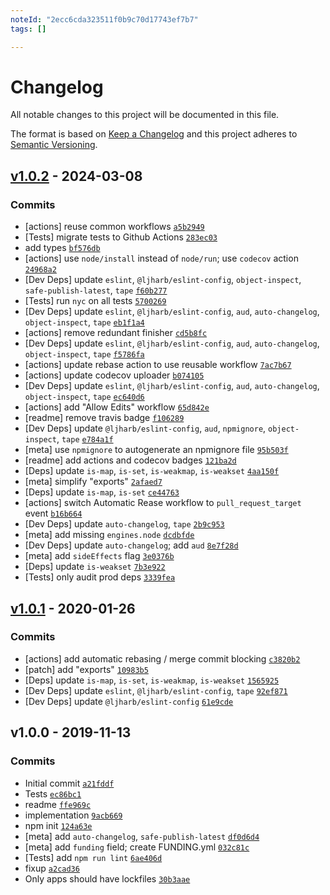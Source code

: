 ```yaml
---
noteId: "2ecc6cda323511f0b9c70d17743ef7b7"
tags: []

---
```


# Changelog

All notable changes to this project will be documented in this file.

The format is based on [Keep a Changelog](https://keepachangelog.com/en/1.0.0/)
and this project adheres to [Semantic Versioning](https://semver.org/spec/v2.0.0.html).

## [v1.0.2](https://github.com/inspect-js/which-collection/compare/v1.0.1...v1.0.2) - 2024-03-08

### Commits

- [actions] reuse common workflows [`a5b2949`](https://github.com/inspect-js/which-collection/commit/a5b294901933131cf753c260c0dccf15c1aeeadc)
- [Tests] migrate tests to Github Actions [`283ec03`](https://github.com/inspect-js/which-collection/commit/283ec03d70ad8fdc94b3d77c1b11de011617a04d)
- add types [`bf576db`](https://github.com/inspect-js/which-collection/commit/bf576db80dbc9bca1332622f0b6c4772706dca45)
- [actions] use `node/install` instead of `node/run`; use `codecov` action [`24968a2`](https://github.com/inspect-js/which-collection/commit/24968a2aa55109520e2ec0532343224e11a6e311)
- [Dev Deps] update `eslint`, `@ljharb/eslint-config`, `object-inspect`, `safe-publish-latest`, `tape` [`f60b277`](https://github.com/inspect-js/which-collection/commit/f60b27727206261a0359adb5588cba645eb56cf8)
- [Tests] run `nyc` on all tests [`5700269`](https://github.com/inspect-js/which-collection/commit/57002694f9b5f40078bd2777ecc934ece544a556)
- [Dev Deps] update `eslint`, `@ljharb/eslint-config`, `aud`, `auto-changelog`, `object-inspect`, `tape` [`eb1f1a4`](https://github.com/inspect-js/which-collection/commit/eb1f1a468f53bcbed6ddf7459f0811a0f5ea37a7)
- [actions] remove redundant finisher [`cd5b8fc`](https://github.com/inspect-js/which-collection/commit/cd5b8fcddb9d8ea9ea5132b88c50357e2409a277)
- [Dev Deps] update `eslint`, `@ljharb/eslint-config`, `aud`, `auto-changelog`, `object-inspect`, `tape` [`f5786fa`](https://github.com/inspect-js/which-collection/commit/f5786fa3189c884debfa4f160a1733a738acccec)
- [actions] update rebase action to use reusable workflow [`7ac7b67`](https://github.com/inspect-js/which-collection/commit/7ac7b6777797230ca105f9c1560e7b5fc3ba901f)
- [actions] update codecov uploader [`b074105`](https://github.com/inspect-js/which-collection/commit/b074105e5001df42a8889cd8cadaabd2a2fc276c)
- [Dev Deps] update `eslint`, `@ljharb/eslint-config`, `aud`, `auto-changelog`, `object-inspect`, `tape` [`ec640d6`](https://github.com/inspect-js/which-collection/commit/ec640d667a48428aec41e19769ae9490da8301e1)
- [actions] add "Allow Edits" workflow [`65d842e`](https://github.com/inspect-js/which-collection/commit/65d842ee9c09ed60370cf14a721b94f9a5de43cd)
- [readme] remove travis badge [`f106289`](https://github.com/inspect-js/which-collection/commit/f10628946ad70286f503497850f6dd2350311577)
- [Dev Deps] update `@ljharb/eslint-config`, `aud`, `npmignore`, `object-inspect`, `tape` [`e784a1f`](https://github.com/inspect-js/which-collection/commit/e784a1fe96f8bc3eb21350ec7a35c3cf24c66a35)
- [meta] use `npmignore` to autogenerate an npmignore file [`95b503f`](https://github.com/inspect-js/which-collection/commit/95b503fd95f30deca71415da97937a3620e24912)
- [readme] add actions and codecov badges [`121ba2d`](https://github.com/inspect-js/which-collection/commit/121ba2d320ecefd51e4af06cacae2f71dd51b59d)
- [Deps] update `is-map`, `is-set`, `is-weakmap`, `is-weakset` [`4aa150f`](https://github.com/inspect-js/which-collection/commit/4aa150fdad7b8c0728972d6b074cb43464681e97)
- [meta] simplify "exports" [`2afaed7`](https://github.com/inspect-js/which-collection/commit/2afaed7f8918aa87a380c333944db274670838ae)
- [Deps] update `is-map`, `is-set` [`ce44763`](https://github.com/inspect-js/which-collection/commit/ce447638a94303f0571b4c3d12389c20a61d7817)
- [actions] switch Automatic Rease workflow to `pull_request_target` event [`b16b664`](https://github.com/inspect-js/which-collection/commit/b16b6641301c3c9ef7df8000be13a69b8087474f)
- [Dev Deps] update `auto-changelog`, `tape` [`2b9c953`](https://github.com/inspect-js/which-collection/commit/2b9c953b469d7fd0e86d96b89f20ef0c424e4ba1)
- [meta] add missing `engines.node` [`dcdbfde`](https://github.com/inspect-js/which-collection/commit/dcdbfdecc9f77daf99735d1f5377d9f3894fead3)
- [Dev Deps] update `auto-changelog`; add `aud` [`8e7f28d`](https://github.com/inspect-js/which-collection/commit/8e7f28d82f6240b2eaf763c32a3ede53be6cdfe1)
- [meta] add `sideEffects` flag [`3e0376b`](https://github.com/inspect-js/which-collection/commit/3e0376b80d7a18b78fdc898a9a166e9ffc83eee3)
- [Deps] update `is-weakset` [`7b3e922`](https://github.com/inspect-js/which-collection/commit/7b3e922ca0f9f356c1cbf4701857d71b378eb7d7)
- [Tests] only audit prod deps [`3339fea`](https://github.com/inspect-js/which-collection/commit/3339fea827a7fdcf8db868bb52278a3186593d48)

## [v1.0.1](https://github.com/inspect-js/which-collection/compare/v1.0.0...v1.0.1) - 2020-01-26

### Commits

- [actions] add automatic rebasing / merge commit blocking [`c3820b2`](https://github.com/inspect-js/which-collection/commit/c3820b2e8c88548f2c7da4080b1d1b6b41be97a4)
- [patch] add "exports" [`10983b5`](https://github.com/inspect-js/which-collection/commit/10983b5fdcc453c64216c3d6aa3fb93340091818)
- [Deps] update `is-map`, `is-set`, `is-weakmap`, `is-weakset` [`1565925`](https://github.com/inspect-js/which-collection/commit/1565925705c4abfe88065b211d1d960791f7cd3c)
- [Dev Deps] update `eslint`, `@ljharb/eslint-config`, `tape` [`92ef871`](https://github.com/inspect-js/which-collection/commit/92ef871338395352f1bafc3156088361a3fd917a)
- [Dev Deps] update `@ljharb/eslint-config` [`61e9cde`](https://github.com/inspect-js/which-collection/commit/61e9cde1830ccc2b551dd6a1a873ae2cf27a74c7)

## v1.0.0 - 2019-11-13

### Commits

- Initial commit [`a21fddf`](https://github.com/inspect-js/which-collection/commit/a21fddffef3b2f21923e4d056295dd63661d8155)
- Tests [`ec86bc1`](https://github.com/inspect-js/which-collection/commit/ec86bc12f0516bd662c6e2966b36de2e1128a431)
- readme [`ffe969c`](https://github.com/inspect-js/which-collection/commit/ffe969cf4388d18e12c664cc51498bbdef08e565)
- implementation [`9acb669`](https://github.com/inspect-js/which-collection/commit/9acb6695e6a5e60f4c0b6de59eaf8b1f681d78e5)
- npm init [`124a63e`](https://github.com/inspect-js/which-collection/commit/124a63ee68a0015b47cbcc08b0d5598e553e7c9a)
- [meta] add `auto-changelog`, `safe-publish-latest` [`df0d6d4`](https://github.com/inspect-js/which-collection/commit/df0d6d4f1efbc4d9b327471b9c659bd487b25b49)
- [meta] add `funding` field; create FUNDING.yml [`032c81c`](https://github.com/inspect-js/which-collection/commit/032c81c826d68acd6242fa87fd6348db70135506)
- [Tests] add `npm run lint` [`6ae406d`](https://github.com/inspect-js/which-collection/commit/6ae406d9e459779abbdd90f48559552f740b05c9)
- fixup [`a2cad36`](https://github.com/inspect-js/which-collection/commit/a2cad363f12e30afe7619597187c5d4dc840a2a7)
- Only apps should have lockfiles [`30b3aae`](https://github.com/inspect-js/which-collection/commit/30b3aae37155f0786e4582501369f738b3282cd7)
